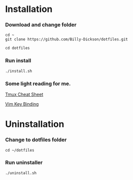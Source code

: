 # Installation
### Download and change folder
```
cd ~
git clone https://github.com/Billy-Dickson/dotfiles.git

cd dotfiles
```
### Run install
```
./install.sh
```

### Some light reading for me.

[Tmux Cheat Sheet](https://tmuxcheatsheet.com/)

[Vim Key Binding](https://devhints.io/vim)

# Uninstallation

### Change to dotfiles folder
```
cd ~/dotfiles
```

### Run uninstaller
```
./uninstall.sh
```

